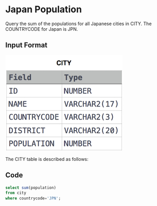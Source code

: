 # Japan Population
Query the sum of the populations for all Japanese cities in CITY. The COUNTRYCODE for Japan is JPN.

## Input Format
![City Table](img/1449729804-f21d187d0f-CITY.jpg)

The CITY table is described as follows: 

## Code

```sql
select sum(population)
from city
where countrycode='JPN';
```
